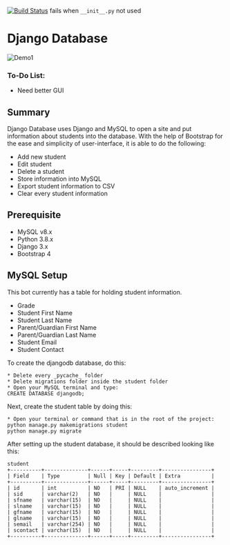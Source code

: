 [![Build Status](https://travis-ci.com/nguyenkevins/django_database.svg?branch=master)](https://travis-ci.com/nguyenkevins/django_database) fails when `__init__.py` not used
# Django Database

![Demo1](https://github.com/nguyenkevins/django_database/blob/master/misc/wallpaper.PNG)

### To-Do List: 
* Need better GUI

## Summary
Django Database uses Django and MySQL to open a site and put information about students into the database.
With the help of Bootstrap for the ease and simplicity of user-interface, it is able to do the following:
* Add new student
* Edit student
* Delete a student
* Store information into MySQL
* Export student information to CSV
* Clear every student information


## Prerequisite
* MySQL v8.x
* Python 3.8.x
* Django 3.x
* Bootstrap 4

## MySQL Setup
This bot currently has a table for holding student information.
* Grade
* Student First Name
* Student Last Name
* Parent/Guardian First Name
* Parent/Guardian Last Name
* Student Email
* Student Contact

To create the djangodb database, do this:
```
* Delete every _pycache_ folder
* Delete migrations folder inside the student folder
* Open your MySQL terminal and type:
CREATE DATABASE djangodb;
```
Next, create the student table by doing this:
```
* Open your terminal or command that is in the root of the project:
python manage.py makemigrations student
python manage.py migrate
```

After setting up the student database, it should be described looking like this:
```
student
+----------+--------------+------+-----+---------+----------------+
| Field    | Type         | Null | Key | Default | Extra          |
+----------+--------------+------+-----+---------+----------------+
| id       | int          | NO   | PRI | NULL    | auto_increment |
| sid      | varchar(2)   | NO   |     | NULL    |                |
| sfname   | varchar(15)  | NO   |     | NULL    |                |
| slname   | varchar(15)  | NO   |     | NULL    |                |
| gfname   | varchar(15)  | NO   |     | NULL    |                |
| glname   | varchar(15)  | NO   |     | NULL    |                |
| semail   | varchar(254) | NO   |     | NULL    |                |
| scontact | varchar(15)  | NO   |     | NULL    |                |
+----------+--------------+------+-----+---------+----------------+
```
